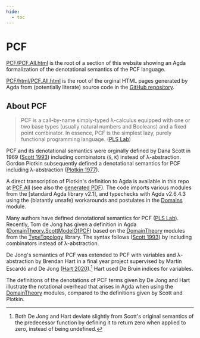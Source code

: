 ```yaml
---
hide:
  - toc
---
```


# PCF

[PCF/PCF.All.html](PCF.All.md) is the root of a section of this website showing
an Agda formalization of the denotational semantics of the PCF language.

[PCF/html/PCF.All.html](html/PCF.All.html) is the root of the orginal HTML pages
generated by Agda from (potentially literate) source code in the [GitHub repository].

[GitHub repository]: https://github.com/pdmosses/ds-agda/


## About PCF

> PCF is a call-by-name simply-typed λ-calculus equipped with one or two base
> types (usually natural numbers and Booleans) and a fixed point combinator.
> In essence, PCF is the simplest lazy, purely functional programming language.
> ([PLS Lab])

PCF and its denotational semantics were orginally defined by Dana Scott in 1969
([Scott 1993]) including combinators (`S`, `K`) instead of λ-abstraction.
Gordon Plotkin subsequently defined a denotational semantics for PCF including 
λ-abstraction ([Plotkin 1977]).

A direct transcription of Plotkin's definition to Agda is available in this
repo at [PCF.All] (see also the [generated PDF][Generated PDF of PCF]).
The code imports various modules from the [standard Agda library v2.1], and
typechecks with Agda v2.6.4.3 using the (blatantly unsafe) workarounds and
postulates in the [Domains][PCF Domains] module.

Many authors have defined denotational semantics for PCF ([PLS Lab]). Recently,
Tom de Jong has given a definition in Agda ([DomainTheory.ScottModelOfPCF])
based on the [DomainTheory] modules from the [TypeTopology] library. The syntax
follows ([Scott 1993]) by including combinators instead of λ-abstraction.

De Jong's semantics of PCF was extended to PCF with variables and λ-abstraction
by Brendan Hart in a final year project supervised by Martín Escardó and
De Jong ([Hart 2020]).[^1] Hart used De Bruin indices for variables.

[^1]: Both De Jong and Hart deviate slightly from Scott's original semantics
    of the predecessor function by defining it to return zero when applied to
    zero, instead of being undefined.

The definitions of the denotations of PCF terms given by De Jong and Hart
illustrate the notational overhead that arises in Agda when using the
[DomainTheory] modules, compared to the definitions given by Scott and Plotkin.

[PLS Lab]: https://www.pls-lab.org/PCF "Web page"
[Scott 1993]: https://doi.org/10.1016/0304-3975(93)90095-B "TCS paper DOI"
[Plotkin 1977]: https://doi.org/10.1016/0304-3975(77)90044-5 "TCS paper DOI"
[PCF.All]: https://github.com/pdmosses/ds-agda/blob/main/PCF/All.lagda "Agda module"
[Generated PDF of PCF]: https://github.com/pdmosses/ds-agda/blob/main/latex/PCF.pdf "PDF generated by Agda"
[PCF Domains]: https://github.com/pdmosses/ds-agda/blob/main/PCF/Domains.lagda "Agda module"
[DomainTheory]: https://www.cs.bham.ac.uk/~mhe/TypeTopology/DomainTheory.index.html "Agda modules"
[TypeTopology]: https://www.cs.bham.ac.uk/~mhe/TypeTopology "Agda library"
[DomainTheory.ScottModelOfPCF]: https://martinescardo.github.io/TypeTopology/DomainTheory.ScottModelOfPCF.ScottModelOfPCF.html "Agda module"
[Hart 2020]: https://github.com/BrendanHart/Investigating-Properties-of-PCF "GitHub repo"
[DomainTheory.Bilimits.Dinfinity]: https://martinescardo.github.io/TypeTopology/DomainTheory.Bilimits.Dinfinity.html  "Agda module"
